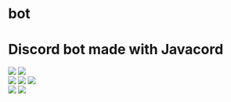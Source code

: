 # bot
# Discord bot made with Javacord  
<a href=""><img src="https://img.shields.io/github/commit-activity/m/GHub-fr/bot?color=red&style=for-the-badge"></a>
<a href=""><img src="https://img.shields.io/github/last-commit/GHub-fr/bot?color=red&style=for-the-badge"></a>
<br>
<a href=""><img src="https://img.shields.io/github/stars/GHub-fr?color=red&style=for-the-badge"></a>
<a href=""><img src="https://img.shields.io/github/stars/GHub-fr/bot?color=red&label=repo%20stars&style=for-the-badge"></a>
<a href=""><img src="https://img.shields.io/github/contributors/GHub-fr/bot?style=for-the-badge"></a>
<br>
<a href=""><img src="https://img.shields.io/github/languages/code-size/GHub-fr/bot?color=red"></a>
<a href=""><img src="https://img.shields.io/github/repo-size/GHub-fr/bot?color=red"></a>
